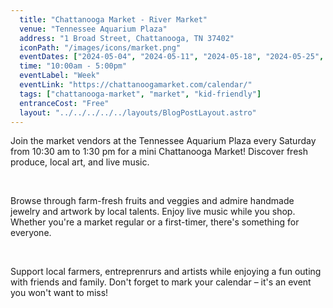 ```yaml
---
  title: "Chattanooga Market - River Market"
  venue: "Tennessee Aquarium Plaza"
  address: "1 Broad Street, Chattanooga, TN 37402"
  iconPath: "/images/icons/market.png"
  eventDates: ["2024-05-04", "2024-05-11", "2024-05-18", "2024-05-25", "2024-06-01", "2024-06-08", "2024-06-15", "2024-06-22", "2024-06-29", "2024-07-06", "2024-07-13", "2024-07-20", "2024-07-27", "2024-08-03", "2024-08-10", "2024-08-17", "2024-08-24", "2024-08-31"]
  time: "10:00am - 5:00pm"
  eventLabel: "Week"
  eventLink: "https://chattanoogamarket.com/calendar/"
  tags: ["chattanooga-market", "market", "kid-friendly"]
  entranceCost: "Free"
  layout: "../../../../../layouts/BlogPostLayout.astro"
---
```



Join the market vendors at the Tennessee Aquarium Plaza every Saturday from 10:30 am to 1:30 pm for a mini Chattanooga Market! Discover fresh produce, local art, and live music.

<br>

Browse through farm-fresh fruits and veggies and admire handmade jewelry and artwork by local talents. Enjoy live music while you shop. Whether you're a market regular or a first-timer, there's something for everyone.

<br>

Support local farmers, entreprenrurs and artists while enjoying a fun outing with friends and family. Don't forget to mark your calendar – it's an event you won't want to miss!